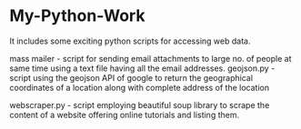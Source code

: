 # My-Python-Work
It includes some exciting python scripts for accessing web data.

mass mailer - script for sending email attachments to large no. of people at same time using a text file having all the email addresses.
geojson.py - script using the geojson API of google to return the geographical coordinates of a location along with complete address of the location

webscraper.py - script employing beautiful soup library to scrape the content of a website offering online tutorials and listing them. 
